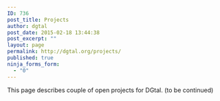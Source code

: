 ```yaml
---
ID: 736
post_title: Projects
author: dgtal
post_date: 2015-02-18 13:44:38
post_excerpt: ""
layout: page
permalink: http://dgtal.org/projects/
published: true
ninja_forms_form:
  - "0"
---
```

This page describes couple of open projects for DGtal. (to be continued)